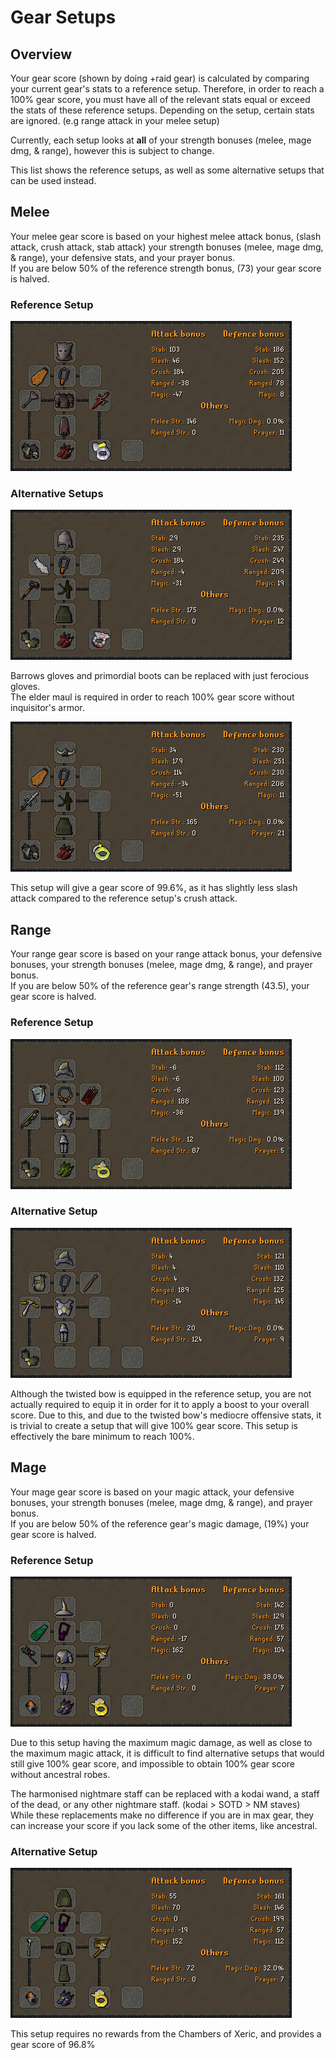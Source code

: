 # Gear Setups

## Overview

Your gear score \(shown by doing +raid gear\) is calculated by comparing your current gear's stats to a reference setup. Therefore, in order to reach a 100% gear score, you must have all of the relevant stats equal or exceed the stats of these reference setups. Depending on the setup, certain stats are ignored. \(e.g range attack in your melee setup\)  
  
Currently, each setup looks at **all** of your strength bonuses \(melee, mage dmg, & range\), however this is subject to change.  
  
This list shows the reference setups, as well as some alternative setups that can be used instead.

## Melee

Your melee gear score is based on your highest melee attack bonus, \(slash attack, crush attack, stab attack\) your strength bonuses \(melee, mage dmg, & range\), your defensive stats, and your prayer bonus.  
If you are below 50% of the reference strength bonus, \(73\) your gear score is halved.

### Reference Setup

![](../../.gitbook/assets/coxmeleereference.png)

### Alternative Setups

![](../../.gitbook/assets/coxmeleemaul.png)

Barrows gloves and primordial boots can be replaced with just ferocious gloves.  
The elder maul is required in order to reach 100% gear score without inquisitor's armor.

![](../../.gitbook/assets/coxmeleegs.png)

This setup will give a gear score of 99.6%, as it has slightly less slash attack compared to the reference setup's crush attack.

## Range

Your range gear score is based on your range attack bonus, your defensive bonuses, your strength bonuses \(melee, mage dmg, & range\), and prayer bonus.  
If you are below 50% of the reference gear's range strength \(43.5\), your gear score is halved.

### Reference Setup

![](../../.gitbook/assets/coxrangereference.png)

### Alternative Setup

![](../../.gitbook/assets/coxrangealt.png)

Although the twisted bow is equipped in the reference setup, you are not actually required to equip it in order for it to apply a boost to your overall score. Due to this, and due to the twisted bow's mediocre offensive stats, it is trivial to create a setup that will give 100% gear score. This setup is effectively the bare minimum to reach 100%.

## Mage

Your mage gear score is based on your magic attack, your defensive bonuses, your strength bonuses \(melee, mage dmg, & range\), and prayer bonus.  
If you are below 50% of the reference gear's magic damage, \(19%\) your gear score is halved.

### Reference Setup

![](../../.gitbook/assets/coxmagereference.png)

Due to this setup having the maximum magic damage, as well as close to the maximum magic attack, it is difficult to find alternative setups that would still give 100% gear score, and impossible to obtain 100% gear score without ancestral robes.  
  
The harmonised nightmare staff can be replaced with a kodai wand, a staff of the dead, or any other nightmare staff. \(kodai &gt; SOTD &gt; NM staves\) While these replacements make no difference if you are in max gear, they can increase your score if you lack some of the other items, like ancestral.

### Alternative Setup

![](../../.gitbook/assets/coxmageahrims.png)

This setup requires no rewards from the Chambers of Xeric, and provides a gear score of 96.8%


